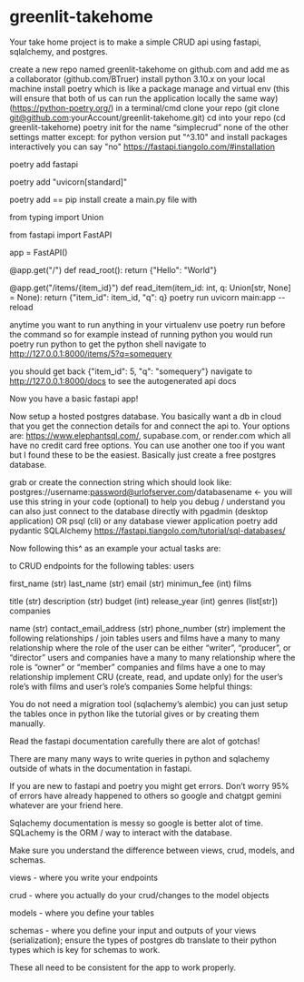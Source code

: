 # greenlit-takehome

Your take home project is to make a simple CRUD api using fastapi, sqlalchemy, and postgres.

create a new repo named greenlit-takehome on github.com and add me as a collaborator (github.com/BTruer)
install python 3.10.x on your local machine
install poetry which is like a package manage and virtual env (this will ensure that both of us can run the application locally the same way) (https://python-poetry.org/)
in a terminal/cmd clone your repo (git clone git@github.com:yourAccount/greenlit-takehome.git)
cd into your repo (cd greenlit-takehome)
poetry init
for the name “simplecrud”
none of the other settings matter except:
for python version put "^3.10"
and install packages interactively you can say "no"
https://fastapi.tiangolo.com/#installation

poetry add fastapi

poetry add "uvicorn[standard]"

poetry add == pip install
create a main.py file with

from typing import Union

from fastapi import FastAPI

app = FastAPI()

@app.get("/")
def read_root():
    return {"Hello": "World"}

@app.get("/items/{item_id}")
def read_item(item_id: int, q: Union[str, None] = None):
    return {"item_id": item_id, "q": q}
poetry run uvicorn main:app --reload

anytime you want to run anything in your virtualenv use poetry run before the command
so for example instead of running python you would run poetry run python to get the python shell
navigate to http://127.0.0.1:8000/items/5?q=somequery

you should get back {"item_id": 5, "q": "somequery"}
navigate to http://127.0.0.1:8000/docs to see the autogenerated api docs

Now you have a basic fastapi app!

Now setup a hosted postgres database. You basically want a db in cloud that you get the connection details for and connect the api to. Your options are: https://www.elephantsql.com/, supabase.com, or render.com which all have no credit card free options. You can use another one too if you want but I found these to be the easiest. Basically just create a free postgres database.

grab or create the connection string which should look like:
postgres://username:password@urlofserver.com/databasename ← you will use this string in your code
(optional) to help you debug / understand you can also just connect to the database directly with pgadmin (desktop application) OR psql (cli) or any database viewer application
poetry add pydantic SQLAlchemy
https://fastapi.tiangolo.com/tutorial/sql-databases/

Now following this^ as an example your actual tasks are:

to CRUD endpoints for the following tables:
users

first_name (str)
last_name (str)
email (str)
minimun_fee (int)
films

title (str)
description (str)
budget (int)
release_year (int)
genres (list[str])
companies

name (str)
contact_email_address (str)
phone_number (str)
implement the following relationships / join tables
users and films have a many to many relationship where the role of the user can be either “writer”, “producer”, or “director”
users and companies have a many to many relationship where the role is “owner” or “member”
companies and films have a one to may relationship
implement CRU (create, read, and update only) for the user’s role’s with films and user’s role’s companies
Some helpful things:

You do not need a migration tool (sqlachemy’s alembic) you can just setup the tables once in python like the tutorial gives or by creating them manually.

Read the fastapi documentation carefully there are alot of gotchas!

There are many many ways to write queries in python and sqlachemy outside of whats in the documentation in fastapi.

If you are new to fastapi and poetry you might get errors. Don’t worry 95% of errors have already happened to others so google and chatgpt gemini whatever are your friend here.

Sqlachemy documentation is messy so google is better alot of time. SQLachemy is the ORM / way to interact with the database.

Make sure you understand the difference between views, crud, models, and schemas.

views - where you write your endpoints

crud - where you actually do your crud/changes to the model objects

models - where you define your tables

schemas - where you define your input and outputs of your views (serialization); ensure the types of postgres db translate to their python types which is key for schemas to work.

These all need to be consistent for the app to work properly.